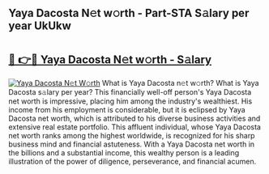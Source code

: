 ## Yaya Dacosta N𝚎t w𝚘rth - Part-STA S𝚊lary per year UkUkw

# <h2><a href="http://gc2tzr5.nevu.top/?p=Yaya+Dacosta">🔗 👉🔴 Yaya Dacosta N𝚎t w𝚘rth - S𝚊lary</a></h2>

[![Yaya Dacosta N𝚎t W𝚘rth](https://i.imgur.com/Oavwk0R.jpeg)](http://gc2tzr5.nevu.top/?p=Yaya+Dacosta)
What is Yaya Dacosta n𝚎t w𝚘rth? What is Yaya Dacosta s𝚊lary per year?
This financially well-off person's Yaya Dacosta net worth is impressive, placing him among the industry's wealthiest. His income from his employment is considerable, but it is eclipsed by Yaya Dacosta net worth, which is attributed to his diverse business activities and extensive real estate portfolio. This affluent individual, whose Yaya Dacosta net worth ranks among the highest worldwide, is recognized for his sharp business mind and financial astuteness. With a Yaya Dacosta net worth in the billions and a substantial income, this wealthy person is a leading illustration of the power of diligence, perseverance, and financial acumen.
